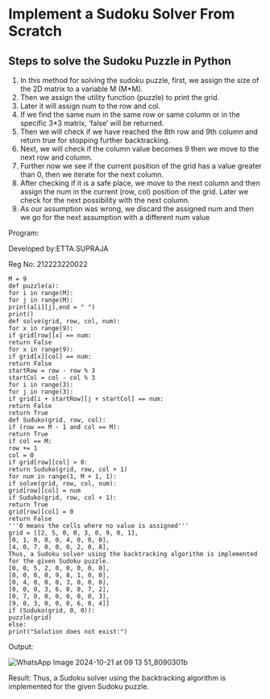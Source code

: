 # Implement a Sudoku Solver From Scratch
## Steps to solve the Sudoku Puzzle in Python
<ol>
  <li>In this method for solving the sudoku puzzle, first, we assign the size of the 2D matrix to a variable M (M*M).</li>
 <li>Then we assign the utility function (puzzle) to print the grid.</li>
<li>Later it will assign num to the row and col.</li>
<li>If we find the same num in the same row or same column or in the specific 3*3 matrix, ‘false’ will be returned.</li>
<li>Then we will check if we have reached the 8th row and 9th column and return true for stopping further backtracking.</li>
<li>Next, we will check if the column value becomes 9 then we move to the next row and column.</li>
<li>Further now we see if the current position of the grid has a value greater than 0, then we iterate for the next column.</li>
<li>After checking if it is a safe place, we move to the next column and then assign the num in the current (row, col) position of the grid. Later we check for the next possibility with the next column.</li>
<li>As our assumption was wrong, we discard the assigned num and then we go for the next assumption with a different num value</li>
</ol>

Program:

Developed by:ETTA SUPRAJA

Reg No: 212223220022
```
M = 9
def puzzle(a):
for i in range(M):
for j in range(M):
print(a[i][j],end = " ")
print()
def solve(grid, row, col, num):
for x in range(9):
if grid[row][x] == num:
return False
for x in range(9):
if grid[x][col] == num:
return False
startRow = row - row % 3
startCol = col - col % 3
for i in range(3):
for j in range(3):
if grid[i + startRow][j + startCol] == num:
return False
return True
def Suduko(grid, row, col):
if (row == M - 1 and col == M):
return True
if col == M:
row += 1
col = 0
if grid[row][col] > 0:
return Suduko(grid, row, col + 1)
for num in range(1, M + 1, 1):
if solve(grid, row, col, num):
grid[row][col] = num
if Suduko(grid, row, col + 1):
return True
grid[row][col] = 0
return False
'''0 means the cells where no value is assigned'''
grid = [[2, 5, 0, 0, 3, 0, 9, 0, 1],
[0, 1, 0, 0, 0, 4, 0, 0, 0],
[4, 0, 7, 0, 0, 0, 2, 0, 8],
Thus, a Sudoku solver using the backtracking algorithm is implemented
for the given Sudoku puzzle.
[0, 0, 5, 2, 0, 0, 0, 0, 0],
[0, 0, 0, 0, 9, 8, 1, 0, 0],
[0, 4, 0, 0, 0, 3, 0, 0, 0],
[0, 0, 0, 3, 6, 0, 0, 7, 2],
[0, 7, 0, 0, 0, 0, 0, 0, 3],
[9, 0, 3, 0, 0, 0, 6, 0, 4]]
if (Suduko(grid, 0, 0)):
puzzle(grid)
else:
print("Solution does not exist:")
```
Output:

![WhatsApp Image 2024-10-21 at 09 13 51_8090301b](https://github.com/user-attachments/assets/c647fc8a-7125-4d07-be30-96a3caac6a9b)

Result:
Thus, a Sudoku solver using the backtracking algorithm is implemented
for the given Sudoku puzzle.

